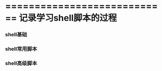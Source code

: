 ============================
记录学习shell脚本的过程
===========================
### shell基础
### shell常用脚本
### shell高级脚本
